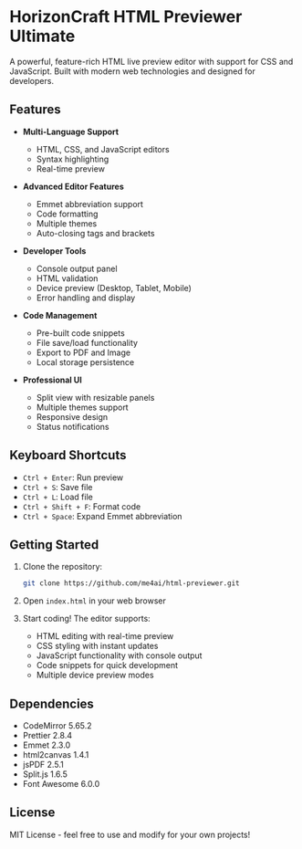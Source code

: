 # HorizonCraft HTML Previewer Ultimate

A powerful, feature-rich HTML live preview editor with support for CSS and JavaScript. Built with modern web technologies and designed for developers.

## Features

- **Multi-Language Support**
  - HTML, CSS, and JavaScript editors
  - Syntax highlighting
  - Real-time preview

- **Advanced Editor Features**
  - Emmet abbreviation support
  - Code formatting
  - Multiple themes
  - Auto-closing tags and brackets

- **Developer Tools**
  - Console output panel
  - HTML validation
  - Device preview (Desktop, Tablet, Mobile)
  - Error handling and display

- **Code Management**
  - Pre-built code snippets
  - File save/load functionality
  - Export to PDF and Image
  - Local storage persistence

- **Professional UI**
  - Split view with resizable panels
  - Multiple themes support
  - Responsive design
  - Status notifications

## Keyboard Shortcuts

- `Ctrl + Enter`: Run preview
- `Ctrl + S`: Save file
- `Ctrl + L`: Load file
- `Ctrl + Shift + F`: Format code
- `Ctrl + Space`: Expand Emmet abbreviation

## Getting Started

1. Clone the repository:
   ```bash
   git clone https://github.com/me4ai/html-previewer.git
   ```

2. Open `index.html` in your web browser

3. Start coding! The editor supports:
   - HTML editing with real-time preview
   - CSS styling with instant updates
   - JavaScript functionality with console output
   - Code snippets for quick development
   - Multiple device preview modes

## Dependencies

- CodeMirror 5.65.2
- Prettier 2.8.4
- Emmet 2.3.0
- html2canvas 1.4.1
- jsPDF 2.5.1
- Split.js 1.6.5
- Font Awesome 6.0.0

## License

MIT License - feel free to use and modify for your own projects!
